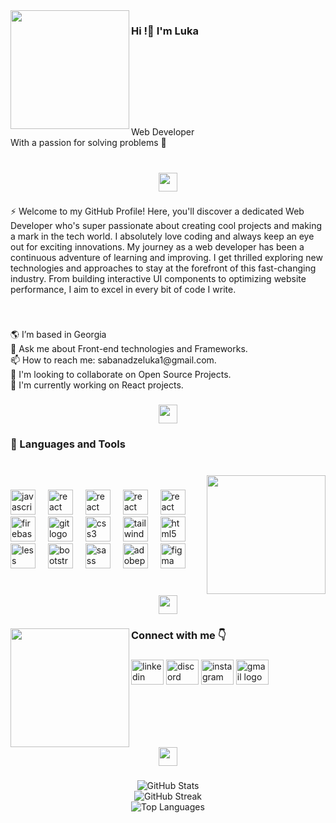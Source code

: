 <img align="left" height="190" src="https://i.imgur.com/jcqAG0r.png"  />

###

<h3 align="left">Hi !👋 I'm Luka</h3>

###

<p align="left">‎</p>

###

<p align="left">‎</p>

###
<p align="left">‎</p>

###


<p align="left">Web Developer<br>With a passion for solving problems 🧩</p>

###

<br clear="both">

<div align="center">
  <img height="30" src="https://i.imgur.com/6LnepBV.png"  />
</div>

###


<p align="left">⚡  Welcome to my GitHub Profile! Here, you'll discover a dedicated Web Developer who's super passionate about creating cool projects and making a mark in the tech world. I absolutely love coding and always keep an eye out for exciting innovations. My journey as a web developer has been a continuous adventure of learning and improving. I get thrilled exploring new technologies and approaches to stay at the forefront of this fast-changing industry. From building interactive UI components to optimizing website performance, I aim to excel in every bit of code I write.</p>

###

<br clear="both">

<p align="left">🌎 I’m based in Georgia<br>💬 Ask me about Front-end technologies and Frameworks.<br>📫 How to reach me: sabanadzeluka1@gmail.com.<br>🤝 I'm looking to collaborate on Open Source Projects.<br>🚀  I'm currently working on React projects.</p>

###

<div align="center">
  <img height="30" src="https://i.imgur.com/6LnepBV.png"  />
</div>

###

<h3 align="left">🔎 Languages and Tools</h3>

###

<br clear="both">

<img align="right" height="190" src="https://i.imgur.com/V4uXIlJ.png"  />

###

<div align="left">
  <img src="https://img.shields.io/badge/JavaScript-F7DF1E?logo=javascript&logoColor=black&style=for-the-badge" height="40" alt="javascript logo"  />
  <img width="12" />
  <img src="https://img.shields.io/badge/react-%2320232a.svg?style=for-the-badge&logo=react&logoColor=%2361DAFB" height="40" alt="react logo"  />
  <img width="12" />
  <img src="https://img.shields.io/badge/redux-%23593d88.svg?style=for-the-badge&logo=redux&logoColor=white" height="40" alt="react logo"  />
  <img width="12" />
  <img src="https://img.shields.io/badge/vite-%23646CFF.svg?logo=vite&logoColor=white&style=for-the-badge" height="40" alt="react logo"  />
  <img width="12" />
  <img src="https://img.shields.io/badge/redux-%23593d88.svg?style=for-the-badge&logo=redux&logoColor=white" height="40" alt="react logo"  />
  <img width="12" />
  <img src="https://img.shields.io/badge/Firebase-FFCA28?logo=firebase&logoColor=black&style=for-the-badge" height="40" alt="firebase logo"  />
  <img width="12" />
  <img src="https://img.shields.io/badge/Git-F05032?logo=git&logoColor=white&style=for-the-badge" height="40" alt="git logo"  />
  <img width="12" />
  <img src="https://img.shields.io/badge/CSS3-1572B6?logo=css3&logoColor=white&style=for-the-badge" height="40" alt="css3 logo"  />
  <img width="12" />
  <img src="https://img.shields.io/badge/Tailwind CSS-06B6D4?logo=tailwindcss&logoColor=black&style=for-the-badge" height="40" alt="tailwindcss logo"  />
  <img width="12" />
  <img src="https://img.shields.io/badge/HTML5-E34F26?logo=html5&logoColor=white&style=for-the-badge" height="40" alt="html5 logo"  />
  <img width="12" />
  <img src="https://img.shields.io/badge/Less-1D365D?logo=less&logoColor=white&style=for-the-badge" height="40" alt="less logo"  />
  <img width="12" />
  <img src="https://img.shields.io/badge/Bootstrap-7952B3?logo=bootstrap&logoColor=white&style=for-the-badge" height="40" alt="bootstrap logo"  />
  <img width="12" />
  <img src="https://img.shields.io/badge/Sass-CC6699?logo=sass&logoColor=black&style=for-the-badge" height="40" alt="sass logo"  />
  <img width="12" />
  <img src="https://img.shields.io/badge/Adobe Photoshop-31A8FF?logo=adobephotoshop&logoColor=black&style=for-the-badge" height="40" alt="adobephotoshop logo"  />
  <img width="12" />
  <img src="https://img.shields.io/badge/Figma-F24E1E?logo=figma&logoColor=white&style=for-the-badge" height="40" alt="figma logo"  />
</div>

###

<br clear="both">

<div align="center">
  <img height="30" src="https://i.imgur.com/6LnepBV.png"  />
</div>

###

<img align="left" height="190" src="https://i.imgur.com/myLE4W7.png"  />

###

<h3 align="left">Connect with me 👇</h3>

###

<div align="left">
  <img src="https://raw.githubusercontent.com/maurodesouza/profile-readme-generator/master/src/assets/icons/social/linkedin/default.svg" width="52" height="40" alt="linkedin logo"  />
  <img src="https://raw.githubusercontent.com/maurodesouza/profile-readme-generator/master/src/assets/icons/social/discord/default.svg" width="52" height="40" alt="discord logo"  />
  <img src="https://raw.githubusercontent.com/maurodesouza/profile-readme-generator/master/src/assets/icons/social/instagram/default.svg" width="52" height="40" alt="instagram logo"  />
  <img src="https://raw.githubusercontent.com/maurodesouza/profile-readme-generator/master/src/assets/icons/social/gmail/default.svg" width="52" height="40" alt="gmail logo"  />
</div>

###

<br clear="both">

<div align="center">
  <img height="30" src="https://i.imgur.com/6LnepBV.png"  />
</div>

###


 <p align="center">
    <img src="https://github-readme-stats.vercel.app/api?username=SabanadzeLuka&theme=chartreuse-dark&hide_border=false&include_all_commits=false&count_private=false" alt="GitHub Stats" />
    <br/>
    <img src="https://github-readme-streak-stats.herokuapp.com/?user=SabanadzeLuka&theme=chartreuse-dark&hide_border=false" alt="GitHub Streak" />
    <br/>
    <img src="https://github-readme-stats.vercel.app/api/top-langs/?username=SabanadzeLuka&theme=chartreuse-dark&hide_border=false&include_all_commits=false&count_private=false&layout=compact" alt="Top Languages" />
</p>




###


